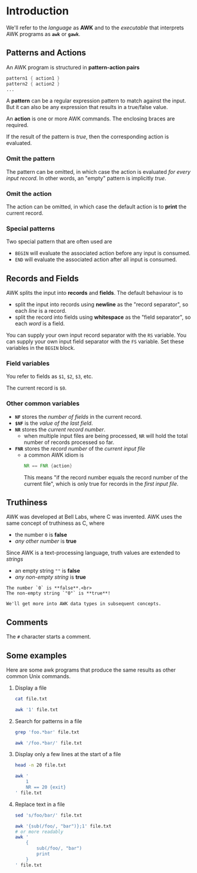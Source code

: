 # Introduction

We'll refer to the _language_ as **AWK** and to the _executable_ that interprets AWK programs as **`awk`** or **`gawk`**.

## Patterns and Actions

An AWK program is structured in **pattern-action pairs**

```awk
pattern1 { action1 }
pattern2 { action2 }
...
```

A **pattern** can be a regular expression pattern to match against the input.
But it can also be any expression that results in a true/false value.

An **action** is one or more AWK commands.
The enclosing braces are required.

If the result of the pattern is _true_, then the corresponding action is evaluated.

### Omit the pattern

The pattern can be omitted, in which case the action is evaluated _for every input record_.
In other words, an "empty" pattern is implicitly _true_.

### Omit the action

The action can be omitted, in which case the default action is to **print** the current record.

### Special patterns

Two special pattern that are often used are

- `BEGIN` will evaluate the associated action before any input is consumed.
- `END` will evaluate the associated action after all input is consumed.

## Records and Fields

AWK splits the input into **records** and **fields**.
The default behaviour is to 

- split the input into records using **newline** as the "record separator", so each _line_ is a record.
- split the record into fields using **whitespace** as the "field separator", so each _word_ is a field.

You can supply your own input record separator with the `RS` variable.
You can supply your own input field separator with the `FS` variable.
Set these variables in the `BEGIN` block.

### Field variables

You refer to fields as `$1`, `$2`, `$3`, etc.

The current record is `$0`.

### Other common variables

- **`NF`** stores the _number of fields_ in the current record.
- **`$NF`** is the _value of the last field_.
- **`NR`** stores the _current record number_.
  - when multiple input files are being processed, `NR` will hold the total number of records processed so far.
- **`FNR`** stores the _record number_ of the _current input file_
  - a common AWK idiom is
    ```awk
    NR == FNR {action}
    ```
    This means "if the record number equals the record number of the current file", which is only true for records in the _first input file_.

## Truthiness

AWK was developed at Bell Labs, where C was invented. 
AWK uses the same concept of truthiness as C, where

- the number `0` is **false**
- _any other number_ is **true**

Since AWK is a text-processing language, truth values are extended to _strings_

- an empty string `""` is **false**
- _any non-empty string_ is **true**

~~~~exercism/caution
The number `0` is **false**.<br>
The non-empty string `"0"` is **true**!

We'll get more into AWK data types in subsequent concepts.
~~~~

## Comments

The `#` character starts a comment.

## Some examples

Here are some awk programs that produce the same results as other common Unix commands.

1. Display a file

    ```sh
    cat file.txt

    awk '1' file.txt
    ```

2. Search for patterns in a file

    ```sh
    grep 'foo.*bar' file.txt

    awk '/foo.*bar/' file.txt
    ```

3. Display only a few lines at the start of a file

    ```sh
    head -n 20 file.txt

    awk '
        1
        NR == 20 {exit}
    ' file.txt
    ```

4. Replace text in a file

    ```sh
    sed 's/foo/bar/' file.txt

    awk '{sub(/foo/, "bar")};1' file.txt
    # or more readably
    awk '
        {
            sub(/foo/, "bar")
            print
        }
    ' file.txt
    ```
